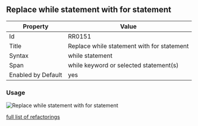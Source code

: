 ## Replace while statement with for statement

Property | Value
--- | ---
Id|RR0151
Title|Replace while statement with for statement
Syntax|while statement
Span|while keyword or selected statement\(s\)
Enabled by Default|yes

### Usage

![Replace while statement with for statement](../../images/refactorings/ReplaceWhileWithFor.png)

[full list of refactorings](Refactorings.md)